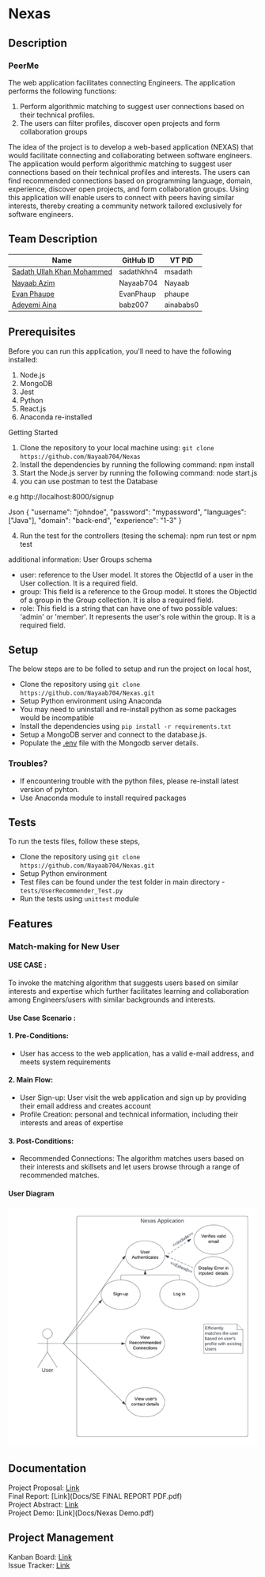 # Nexas
## Description
### PeerMe 

The web application facilitates connecting Engineers. The application performs the following functions:

1. Perform algorithmic matching to suggest user connections based on their technical profiles. 
2. The users can filter profiles, discover open projects and form collaboration groups

The idea of the project is to develop a web-based application (NEXAS) that would facilitate connecting and collaborating between software engineers. The application would perform algorithmic matching to suggest user connections based on their technical profiles and interests. The users can find recommended connections based on programming language, domain, experience, discover open projects, and form collaboration groups. Using this application will enable users to connect with peers having similar interests, thereby creating a community network tailored exclusively for software engineers.

## Team Description
| Name                                                       | GitHub ID      | VT PID     |
| ---------------------------------------------------------  | -------------- | ---------- |
| [Sadath Ullah Khan Mohammed](https://github.com/sadathkhn4)| sadathkhn4     | msadath    |
| [Nayaab Azim](https://github.com/Nayaab704)                | Nayaab704      | Nayaab     |
| [Evan Phaupe](https://github.com/EvanPhaup)                | EvanPhaup      | phaupe     |
| [Adeyemi Aina](https://github.com/babz007)                 | babz007        | ainababs0  |



## Prerequisites
Before you can run this application, you'll need to have the following installed:

1. Node.js
2. MongoDB
3. Jest
4. Python
5. React.js
6. Anaconda re-installed


Getting Started
1. Clone the repository to your local machine using: `git clone https://github.com/Nayaab704/Nexas`
2. Install the dependencies by running the following command: npm install
3. Start the Node.js server by running the following command: node start.js
4. you can use postman to test the Database

e.g
http://localhost:8000/signup

Json
{
  "username": "johndoe",
  "password": "mypassword",
  "languages": ["Java"],
  "domain": "back-end",
  "experience": "1-3"
}


4. Run the test for the controllers (tesing the schema): npm run test or npm test




additional information: User Groups schema

- user:  reference to the User model. It stores the ObjectId of a user in the User collection. It is a required field.
- group: This field is a reference to the Group model. It stores the ObjectId of a group in the Group collection. It is also a required field.
- role: This field is a string that can have one of two possible values: 'admin' or 'member'. It represents the user's role within the group. It is a required field.


## Setup

The below steps are to be folled to setup and run the project on local host,

- Clone the repository using `git clone https://github.com/Nayaab704/Nexas.git`
- Setup Python environment using Anaconda
- You may need to uninstall and re-install python as some packages would be incompatible
- Install the dependencies using `pip install -r requirements.txt`
- Setup a MongoDB server and connect to the database.js.
- Populate the [.env](.env) file with the Mongodb server details.
  
### Troubles?
- If encountering trouble with the python files, please re-install latest version of pyhton.
- Use Anaconda module to install required packages


## Tests

To run the tests files, follow these steps,

- Clone the repository using `git clone https://github.com/Nayaab704/Nexas.git`
- Setup Python environment
- Test files can be found under the test folder in main directory - `tests/UserRecommender_Test.py`
- Run the tests using `unittest` module 

## Features

### Match-making for New User

#### USE CASE : 
To invoke the matching algorithm that suggests users based on similar interests and expertise  which further facilitates learning and collaboration among Engineers/users with similar backgrounds and interests.

#### Use Case Scenario : 

#### 1. Pre-Conditions:
- User has access to the web application, has a valid e-mail address, and meets system requirements

#### 2. Main Flow:
- User Sign-up: User visit the web application and sign up by providing their email address and creates account
- Profile Creation: personal and technical information, including their  interests and areas of expertise

#### 3. Post-Conditions:
- Recommended Connections: The algorithm matches users based on their interests and skillsets and let users browse through a range of recommended matches.


#### User Diagram

![Recommendations User Diagram](https://github.com/Nayaab704/Nexas/blob/main/Docs/User%20Diag.png)

## Documentation

Project Proposal: [Link](Docs/Proposal.pdf)   
Final Report: [Link](Docs/SE FINAL REPORT PDF.pdf)  
Project Abstract: [Link](Docs/Abstract_NEXAS.pdf)  
Project Demo: [Link](Docs/Nexas Demo.pdf)   

## Project Management

Kanban Board: [Link](https://github.com/users/Nayaab704/projects/3)  
Issue Tracker: [Link](https://github.com/Nayaab704/Nexas/issues)  

